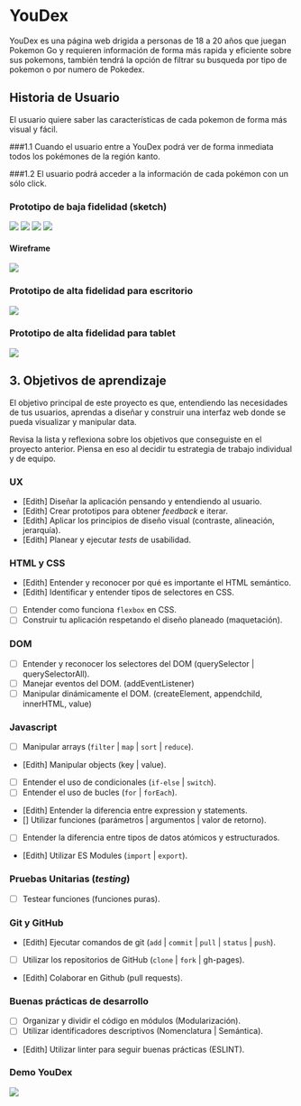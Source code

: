 # YouDex

YouDex es una página web drigida a personas de 18 a 20 años que juegan Pokemon Go y requieren información de forma más rapida y eficiente sobre sus pokemons, también tendrá la opción de filtrar su busqueda por tipo de pokemon o por numero de Pokedex. 

## Historia de Usuario

El usuario quiere saber las características de cada pokemon de forma más visual y fácil.

###1.1
Cuando el usuario entre a YouDex podrá ver de forma inmediata todos los pokémones de la región kanto.

###1.2
El usuario podrá acceder a la información de cada pokémon con un sólo click.

### Prototipo de baja fidelidad (sketch)

<img src ="imgReadme/sketchPantallaPrincipal.JPG">
<img src ="imgReadme/sketchPantallaEmergente.JPG">
<img src ="imgReadme/sketchPantallaRanking.JPG">
<img src ="imgReadme/DiagramadeFlujo.JPG">

#### Wireframe
<img src ="imgReadme/Wireframe-Pokemon.jpg">

### Prototipo de alta fidelidad para escritorio

<img src="imgReadme/desktop.png">

### Prototipo de alta fidelidad para tablet
<img src="imgReadme/tablet.png">

## 3. Objetivos de aprendizaje

El objetivo principal de este proyecto es que, entendiendo las necesidades de
tus usuarios, aprendas a diseñar y construir una interfaz web donde se pueda
visualizar y manipular data.

Revisa la lista y reflexiona sobre los objetivos que conseguiste en el
proyecto anterior. Piensa en eso al decidir tu estrategia de trabajo individual
y de equipo.

### UX

- [Edith] Diseñar la aplicación pensando y entendiendo al usuario.
- [Edith] Crear prototipos para obtener _feedback_ e iterar.
- [Edith] Aplicar los principios de diseño visual (contraste, alineación, jerarquía).
- [Edith] Planear y ejecutar _tests_ de usabilidad.

### HTML y CSS

- [Edith] Entender y reconocer por qué es importante el HTML semántico.
- [Edith] Identificar y entender tipos de selectores en CSS.
- [ ] Entender como funciona `flexbox` en CSS.
- [ ] Construir tu aplicación respetando el diseño planeado (maquetación).

### DOM

- [ ] Entender y reconocer los selectores del DOM (querySelector | querySelectorAll).
- [ ] Manejar eventos del DOM. (addEventListener)
- [ ] Manipular dinámicamente el DOM. (createElement, appendchild, innerHTML, value)

### Javascript

- [ ] Manipular arrays (`filter` | `map` | `sort` | `reduce`).
- [Edith] Manipular objects (key | value).
- [ ] Entender el uso de condicionales (`if-else` | `switch`).
- [ ] Entender el uso de bucles (`for` | `forEach`).
- [Edith] Entender la diferencia entre expression y statements.
- [] Utilizar funciones (parámetros | argumentos | valor de retorno).
- [ ] Entender la diferencia entre tipos de datos atómicos y estructurados.
- [Edith] Utilizar ES Modules (`import` | `export`).

### Pruebas Unitarias (_testing_)
- [ ] Testear funciones (funciones puras).

### Git y GitHub
- [Edith] Ejecutar comandos de git (`add` | `commit` | `pull` | `status` | `push`).
- [ ] Utilizar los repositorios de GitHub (`clone` | `fork` | gh-pages).
- [Edith] Colaborar en Github (pull requests).

### Buenas prácticas de desarrollo
- [ ] Organizar y dividir el código en módulos (Modularización).
- [ ] Utilizar identificadores descriptivos (Nomenclatura | Semántica).
- [Edith] Utilizar linter para seguir buenas prácticas (ESLINT).

### Demo YouDex
<img src="imgReadme/demo.png">